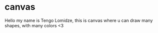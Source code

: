 # canvas

Hello my name is Tengo Lomidze, this is canvas where u can draw many shapes, with many colors <3
